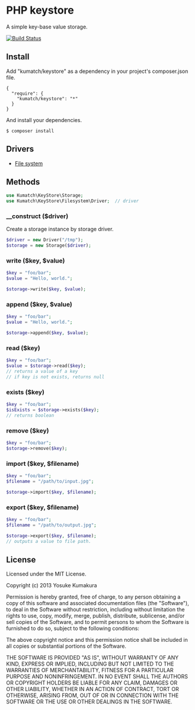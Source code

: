 PHP keystore
===========

A simple key-base value storage.

[![Build Status](https://travis-ci.org/kumatch/php-keystore.png?branch=master)](https://travis-ci.org/kumatch/php-keystore)


Install
-----

Add "kumatch/keystore" as a dependency in your project's composer.json file.


    {
      "require": {
        "kumatch/keystore": "*"
      }
    }

And install your dependencies.

    $ composer install


Drivers
----

* [File system](https://github.com/kumatch/php-keystore-filesystem)




Methods
----

```php
use Kumatch\KeyStore\Storage;
use Kumatch\KeyStore\Filesystem\Driver;  // driver
```

### __construct ($driver)

Create a storage instance by storage driver.

```php
$driver = new Driver("/tmp");
$storage = new Storage($driver);
```


### write ($key, $value)

```php
$key = "foo/bar";
$value = "Hello, world.";

$storage->write($key, $value);
```


### append ($key, $value)

```php
$key = "foo/bar";
$value = "Hello, world.";

$storage->append($key, $value);
```


### read ($key)

```php
$key = "foo/bar";
$value = $storage->read($key);
// returns a value of a key
// if key is not exists, returns null
```


### exists ($key)

```php
$key = "foo/bar";
$isExists = $storage->exists($key);
// returns boolean
```

### remove ($key)

```php
$key = "foo/bar";
$storage->remove($key);
```

### import ($key, $filename)

```php
$key = "foo/bar";
$filename = "/path/to/input.jpg";

$storage->import($key, $filename);
```

### export ($key, $filename)

```php
$key = "foo/bar";
$filename = "/path/to/output.jpg";

$storage->export($key, $filename);
// outputs a value to file path.
```



License
--------

Licensed under the MIT License.

Copyright (c) 2013 Yosuke Kumakura

Permission is hereby granted, free of charge, to any person
obtaining a copy of this software and associated documentation
files (the "Software"), to deal in the Software without
restriction, including without limitation the rights to use,
copy, modify, merge, publish, distribute, sublicense, and/or sell
copies of the Software, and to permit persons to whom the
Software is furnished to do so, subject to the following
conditions:

The above copyright notice and this permission notice shall be
included in all copies or substantial portions of the Software.

THE SOFTWARE IS PROVIDED "AS IS", WITHOUT WARRANTY OF ANY KIND,
EXPRESS OR IMPLIED, INCLUDING BUT NOT LIMITED TO THE WARRANTIES
OF MERCHANTABILITY, FITNESS FOR A PARTICULAR PURPOSE AND
NONINFRINGEMENT. IN NO EVENT SHALL THE AUTHORS OR COPYRIGHT
HOLDERS BE LIABLE FOR ANY CLAIM, DAMAGES OR OTHER LIABILITY,
WHETHER IN AN ACTION OF CONTRACT, TORT OR OTHERWISE, ARISING
FROM, OUT OF OR IN CONNECTION WITH THE SOFTWARE OR THE USE OR
OTHER DEALINGS IN THE SOFTWARE.
